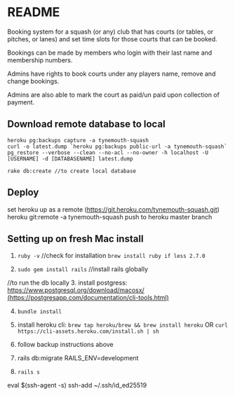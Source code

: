 # README

Booking system for a squash (or any) club that has courts (or tables, or pitches, or lanes) and set time slots for those courts that can be booked.

Bookings can be made by members who login with their last name and membership numbers.

Admins have rights to book courts under any players name, remove and change bookings.

Admins are also able to mark the court as paid/un paid upon collection of payment. 


## Download remote database to local

```
heroku pg:backups capture -a tynemouth-squash
curl -o latest.dump `heroku pg:backups public-url -a tynemouth-squash`
pg_restore --verbose --clean --no-acl --no-owner -h localhost -U [USERNAME] -d [DATABASENAME] latest.dump

rake db:create //to create local database
```
## Deploy

set heroku up as a remote (https://git.heroku.com/tynemouth-squash.git)
heroku git:remote -a tynemouth-squash
push to heroku master branch

## Setting up on fresh Mac install

1. `ruby -v` //check for installation
   `brew install ruby if less 2.7.0`

2. `sudo gem install rails` //install rails globally

//to run the db locally
3. install postgress: [https://www.postgresql.org/download/macosx/ (https://postgresapp.com/documentation/cli-tools.html)](https://www.slingacademy.com/article/how-to-set-up-postgresql-and-pgadmin-on-mac/)

4. `bundle install`

5. install heroku cli:
    `brew tap heroku/brew && brew install heroku`
    OR
    `curl https://cli-assets.heroku.com/install.sh | sh`

5. follow backup instructions above

6. rails db:migrate RAILS_ENV=development
7. `rails s`


eval $(ssh-agent -s)
ssh-add ~/.ssh/id_ed25519